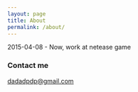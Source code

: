 ```yaml
---
layout: page
title: About
permalink: /about/
---
```


2015-04-08 - Now, work at netease game

### Contact me

[dadadpdp@gmail.com](mailto:dadadpdp@gmail.com)
